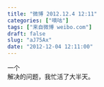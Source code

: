 ```yaml
---
title: "微博 2012.12.4 12:11"
categories: ["嘀咕"]
tags: ["来自微博 weibo.com"]
draft: false
slug: "aJ75Ax"
date: "2012-12-04 12:11:00"
---
```


<p>一个<br />解决的问题，我忙活了大半天。 ​​​​</p>
